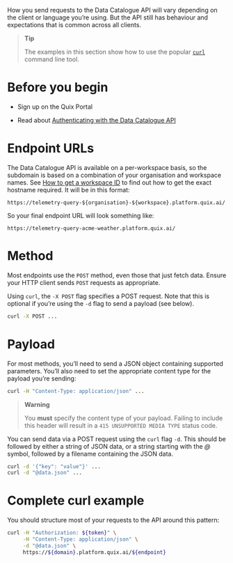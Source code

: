How you send requests to the Data Catalogue API will vary depending on
the client or language you’re using. But the API still has behaviour and
expectations that is common across all clients.

> **Tip**
> 
> The examples in this section show how to use the popular
> [`curl`](https://curl.se/) command line tool.

# Before you begin

  - Sign up on the Quix Portal

  - Read about [Authenticating with the Data Catalogue
    API](authenticate.md)

# Endpoint URLs

The Data Catalogue API is available on a per-workspace basis, so the
subdomain is based on a combination of your organisation and workspace
names. See [How to get a workspace
ID](../../platform/how-to/get-workspace-id.md) to find out how to get the
exact hostname required. It will be in this format:

    https://telemetry-query-${organisation}-${workspace}.platform.quix.ai/

So your final endpoint URL will look something like:

    https://telemetry-query-acme-weather.platform.quix.ai/

# Method

Most endpoints use the `POST` method, even those that just fetch data.
Ensure your HTTP client sends `POST` requests as appropriate.

Using `curl`, the `-X POST` flag specifies a POST request. Note that
this is optional if you’re using the `-d` flag to send a payload (see
below).

``` bash
curl -X POST ...
```

# Payload

For most methods, you’ll need to send a JSON object containing supported
parameters. You’ll also need to set the appropriate content type for the
payload you’re sending:

``` bash
curl -H "Content-Type: application/json" ...
```

> **Warning**
> 
> You **must** specify the content type of your payload. Failing to
> include this header will result in a `415 UNSUPPORTED MEDIA TYPE`
> status code.

You can send data via a POST request using the `curl` flag `-d`. This
should be followed by either a string of JSON data, or a string starting
with the *@* symbol, followed by a filename containing the JSON data.

``` bash
curl -d '{"key": "value"}' ...
curl -d "@data.json" ...
```

# Complete curl example

You should structure most of your requests to the API around this
pattern:

``` bash
curl -H "Authorization: ${token}" \
     -H "Content-Type: application/json" \
     -d "@data.json" \
     https://${domain}.platform.quix.ai/${endpoint}
```
